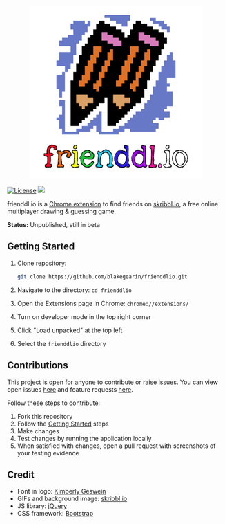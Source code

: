 <p align="center">
  <img id="logo" src="img/logo.png" class="center" alt="frienddl.io" title="frienddl.io" />
</p>

[![License](https://img.shields.io/badge/license-MIT-blue.svg)](https://github.com/blakegearin/frienddlio/blob/main/LICENSE.md)
[![](https://img.shields.io/npm/v/@backstage/core?label=Version)](https://github.com/blakegearin/frienddlio/releases)

frienddl.io is a [Chrome extension](https://developer.chrome.com/extensions) to find friends on [skribbl.io](https://skribbl.io/), a free online multiplayer drawing & guessing game.

**Status:** Unpublished, still in beta

## Getting Started

1. Clone repository:

    ```sh
    git clone https://github.com/blakegearin/frienddlio.git
    ```

2. Navigate to the directory: `cd frienddlio`
3. Open the Extensions page in Chrome: `chrome://extensions/`
4. Turn on developer mode in the top right corner
5. Click "Load unpacked" at the top left
6. Select the `frienddlio` directory

## Contributions

This project is open for anyone to contribute or raise issues. You can view open issues [here](https://github.com/blakegearin/frienddlio/issues) and feature requests [here](https://github.com/blakegearin/frienddlio/projects/1).

Follow these steps to contribute:

1. Fork this repository
2. Follow the [Getting Started](#getting-started) steps
3. Make changes
4. Test changes by running the application locally
5. When satisfied with changes, open a pull request with screenshots of your testing evidence

## Credit

* Font in logo: [Kimberly Geswein](http://www.kimberlygeswein.com/)
* GIFs and background image: [skribbl.io](https://skribbl.io/)
* JS library: [jQuery](https://jquery.com/)
* CSS framework: [Bootstrap](https://getbootstrap.com/)
